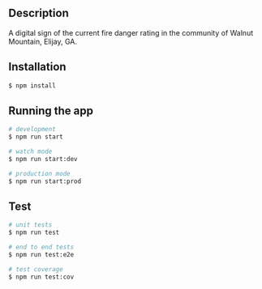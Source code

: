 ## Description
A digital sign of the current fire danger rating in the community of Walnut Mountain, Elijay, GA.

## Installation

```bash
$ npm install
```

## Running the app

```bash
# development
$ npm run start

# watch mode
$ npm run start:dev

# production mode
$ npm run start:prod
```

## Test

```bash
# unit tests
$ npm run test

# end to end tests
$ npm run test:e2e

# test coverage
$ npm run test:cov
```